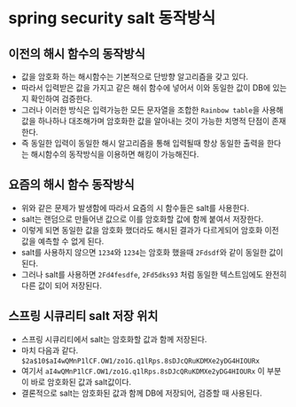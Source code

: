 # spring security salt 동작방식

## 이전의 해시 함수의 동작방식

- 값을 암호화 하는 해시함수는 기본적으로 단방향 알고리즘을 갖고 있다.
- 따라서 입력받은 값을 가지고 같은 해쉬 함수에 넣어서 이와 동일한 값이 DB에 있는지 확인하여 검증한다.
- 그러나 이러한 방식은 입력가능한 모든 문자열을 조합한 `Rainbow table`을 사용해 값을 하나하나 대조해가며 암호화한 값을 알아내는 것이 가능한 치명적 단점이 존재한다.
- 즉 동일한 입력이 동일한 해시 알고리즘을 통해 입력될때 항상 동일한 출력을 한다는 해시함수의 동작방식을 이용하면 해킹이 가능해진다.

## 요즘의 해시 함수 동작방식

- 위와 같은 문제가 발생함에 따라서 요즘의 시 함수들은 salt를 사용한다.
- salt는 랜덤으로 만들어낸 값으로 이를 암호화할 값에 함께 붙여서 저장한다.
- 이렇게 되면 동일한 값을 암호화 했더라도 해시된 결과가 다르게되어 암호화 이전 값을 예측할 수 없게 된다.
- salt를 사용하지 않으면 `1234`와 `1234`는 암호화 했을때 `2Fdsdf`와 같이 동일한 값이 된다.
- 그러나 salt를 사용하면 `2Fd4fesdfe`, `2Fd5dks93` 처럼 동일한 텍스트임에도 완전히 다른 값이 되어 저장된다.

## 스프링 시큐리티 salt 저장 위치

- 스프링 시큐리티에서 salt는 암호화할 값과 함께 저장된다.
- 마치 다음과 같다. `$2a$10$aI4wQMnP1lCF.OW1/zo1G.q1lRps.8sDJcQRuKDMXe2yDG4HIOURx`
- 여기서 `aI4wQMnP1lCF.OW1/zo1G.q1lRps.8sDJcQRuKDMXe2yDG4HIOURx` 이 부분이 바로 암호화된 값과 salt값이다.
- 결론적으로 salt는 암호화된 값과 함께 DB에 저장되어, 검증할 때 사용된다.
